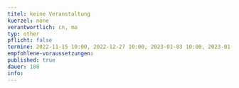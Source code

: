 ```yaml
---
titel: keine Veranstaltung
kuerzel: none
verantwortlich: cn, ma
typ: other
pflicht: false
termine: 2022-11-15 10:00, 2022-12-27 10:00, 2023-01-03 10:00, 2023-01-10 10:00, 2023-01-17 10:00, 2023-01-24 10:00, 2023-01-31 10:00 
empfohlene-voraussetzungen: 
published: true
dauer: 180
info: 
---
```


